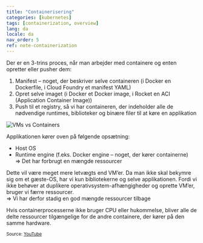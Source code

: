 ```yaml
---
title: "Containerisering"
categories: [kubernetes]
tags: [containerization, overview]
lang: da
locale: da
nav_order: 5
ref: note-containerization
---
```

Der er en 3-trins proces, når man arbejder med containere og enten opretter eller pusher dem:  
1. Manifest – noget, der beskriver selve containeren (i Docker en Dockerfile, i Cloud Foundry et manifest YAML)  
2. Opret selve imaget (i Docker et Docker image, i Rocket en ACI (Application Container Image))  
3. Push til et registry, så vi har containeren, der indeholder alle de nødvendige runtimes, biblioteker og binære filer til at køre en applikation  

![VMs vs Containers](../../../assets/images/vms-vs-containers.png)

Applikationen kører oven på følgende opsætning:  
- Host OS  
- Runtime engine (f.eks. Docker engine – noget, der kører containerne)  
⇒ Det har forbrugt en mængde ressourcer  

Dette vil være meget mere letvægts end VM’er. Da man ikke skal bekymre sig om et gæste-OS, har vi kun bibliotekerne og selve applikationen. Fordi vi ikke behøver at duplikere operativsystem-afhængigheder og oprette VM’er, bruger vi færre ressourcer.  
⇒ Vi har derfor stadig en god mængde ressourcer tilbage  

Hvis containerprocesserne ikke bruger CPU eller hukommelse, bliver alle de delte ressourcer tilgængelige for de andre containere, der kører på den samme hardware.  

<small> Source: [YouTube](https://www.youtube.com/watch?v=0qotVMX-J5s)</small>